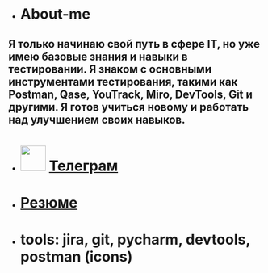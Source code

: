 + # About-me 

Я только начинаю свой путь в сфере IT, но уже имею базовые знания и навыки в тестировании.
Я знаком с основными инструментами тестирования, такими как Postman, Qase, YouTrack, Miro, DevTools, Git и другими.
Я готов учиться новому и работать над улучшением своих навыков.
---
+ # <img src="https://img.icons8.com/?size=512&id=63306&format=png&color=000000" width="50" height="50" > [Телеграм](https://t.me/anchorite6)
+ # [Резюме](https://drive.google.com/file/d/12HgtaVZMZ0cHyq11mzgVw2ELDE5BFwKB/view?usp=sharing)
+ # tools: jira, git, pycharm, devtools, postman (icons) 
